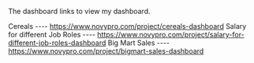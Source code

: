 The dashboard links to view my dashboard.

Cereals ---- https://www.novypro.com/project/cereals-dashboard
Salary for different Job Roles ---- https://www.novypro.com/project/salary-for-different-job-roles-dashboard
Big Mart Sales ---- https://www.novypro.com/project/bigmart-sales-dashboard
